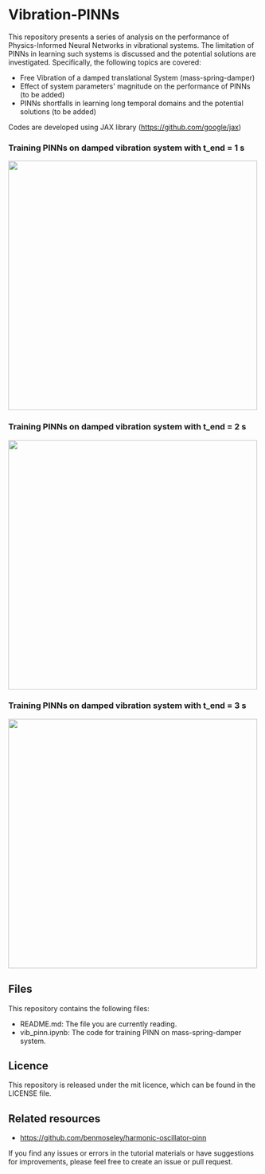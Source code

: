# Vibration-PINNs


This repository presents a series of analysis on the performance of Physics-Informed Neural Networks in vibrational systems. The limitation of PINNs in learning such systems is discussed and the potential solutions are investigated. Specifically, the following topics are covered:

*   Free Vibration of a damped translational System (mass-spring-damper)
*   Effect of system parameters' magnitude on the performance of PINNs (to be added)
*   PINNs shortfalls in learning long temporal domains and the potential solutions (to be added)

Codes are developed using JAX library (https://github.com/google/jax)

### Training PINNs on damped vibration system with t_end = 1 s
<img src="damped-vib-gif-1sec.gif" width="500">

### Training PINNs on damped vibration system with t_end = 2 s
<img src="damped-vib-gif-2sec.gif" width="500">

### Training PINNs on damped vibration system with t_end = 3 s
<img src="damped-vib-gif-3sec.gif" width="500">

## Files
This repository contains the following files:

*   README.md: The file you are currently reading.
*   vib_pinn.ipynb: The code for training PINN on mass-spring-damper system.

## Licence

This repository is released under the mit licence, which can be found in the LICENSE file.

## Related resources

*  https://github.com/benmoseley/harmonic-oscillator-pinn


If you find any issues or errors in the tutorial materials or have suggestions for improvements, please feel free to create an issue or pull request.
